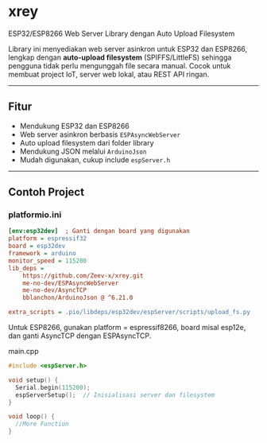 # xrey
ESP32/ESP8266 Web Server Library dengan Auto Upload Filesystem

Library ini menyediakan web server asinkron untuk ESP32 dan ESP8266, lengkap dengan **auto-upload filesystem** (SPIFFS/LittleFS) sehingga pengguna tidak perlu mengunggah file secara manual. Cocok untuk membuat project IoT, server web lokal, atau REST API ringan.

---

## Fitur

- Mendukung ESP32 dan ESP8266
- Web server asinkron berbasis `ESPAsyncWebServer`
- Auto upload filesystem dari folder library
- Mendukung JSON melalui `ArduinoJson`
- Mudah digunakan, cukup include `espServer.h`

---

## Contoh Project

### platformio.ini
```ini
[env:esp32dev]  ; Ganti dengan board yang digunakan
platform = espressif32
board = esp32dev
framework = arduino
monitor_speed = 115200
lib_deps = 
    https://github.com/Zeev-x/xrey.git
    me-no-dev/ESPAsyncWebServer
    me-no-dev/AsyncTCP
    bblanchon/ArduinoJson @ ^6.21.0

extra_scripts = .pio/libdeps/esp32dev/espServer/scripts/upload_fs.py
```
Untuk ESP8266, gunakan platform = espressif8266, board misal esp12e, dan ganti AsyncTCP dengan ESPAsyncTCP.

main.cpp
```cpp
#include <espServer.h>

void setup() {
  Serial.begin(115200);
  espServerSetup();  // Inisialisasi server dan filesystem
}

void loop() {
  //More Function
}
```
